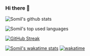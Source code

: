 ### Hi there 👋

<!--
**somil24/somil24** is a ✨ _special_ ✨ repository because its `README.md` (this file) appears on your GitHub profile.

Here are some ideas to get you started:

- 🔭 I’m currently working on ...
- 🌱 I’m currently learning ...
- 👯 I’m looking to collaborate on ...
- 🤔 I’m looking for help with ...
- 💬 Ask me about ...
- 📫 How to reach me: ...
- 😄 Pronouns: ...
- ⚡ Fun fact: ...
-->
![Somil's github stats](https://github-readme-stats.vercel.app/api?username=somil24&count_private=true&show_icons=true&theme=algolia&hide=contribs,issues)

![Somil's top used languages](https://github-readme-stats.vercel.app/api/top-langs/?username=somil24&layout=compact&theme=algolia)

[![GitHub Streak](http://github-readme-streak-stats.herokuapp.com?user=somil24&theme=algolia&date_format=M%20j%5B%2C%20Y%5D)](https://git.io/streak-stats)

[![Somil's wakatime stats](https://github-readme-stats.vercel.app/api/wakatime?username=somil24&theme=algolia)](https://github.com/anuraghazra/github-readme-stats)
[![wakatime](https://wakatime.com/badge/user/25867492-5aa1-4e59-b739-9fa62939e425.svg)](https://wakatime.com/@25867492-5aa1-4e59-b739-9fa62939e425)

